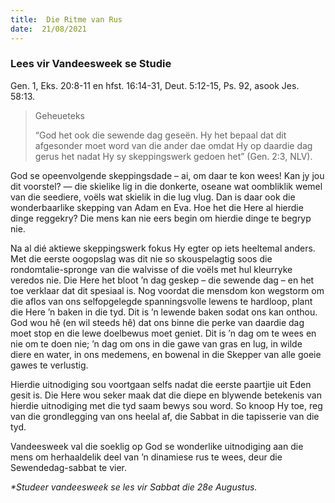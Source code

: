 ```yaml
---
title:  Die Ritme van Rus
date:  21/08/2021
---
```


### Lees vir Vandeesweek se Studie
Gen. 1, Eks. 20:8-11 en hfst. 16:14-31, Deut. 5:12-15, Ps. 92, asook Jes. 58:13.

> <p>Geheueteks</p>
>  “God het ook die sewende dag geseën. Hy het bepaal dat dit afgesonder moet word van die ander dae omdat Hy op daardie dag gerus het nadat Hy sy skeppingswerk gedoen het” (Gen. 2:3, NLV).

God se opeenvolgende skeppingsdade – ai, om daar te kon wees! Kan jy jou dit voorstel? — die skielike lig in die donkerte, oseane wat oombliklik wemel van die seediere, voëls wat skielik in die lug vlug. Dan is daar ook die wonderbaarlike skepping van Adam en Eva. Hoe het die Here al hierdie dinge reggekry? Die mens kan nie eers begin om hierdie dinge te begryp nie.

Na al dié aktiewe skeppingswerk fokus Hy egter op iets heeltemal anders. Met die eerste oogopslag was dit nie so skouspelagtig soos die rondomtalie-spronge van die walvisse of die voëls met hul kleurryke veredos nie. Die Here het bloot ’n dag geskep – die sewende dag – en het toe verklaar dat dit spesiaal is. Nog voordat die mensdom kon wegstorm om die aflos van ons selfopgelegde spanningsvolle lewens te hardloop, plant die Here ’n baken in die tyd. Dit is ’n lewende baken sodat ons kan onthou. God wou hê (en wil steeds hê) dat ons binne die perke van daardie dag moet stop en die lewe doelbewus moet geniet. Dit is ’n dag om te wees en nie om te doen nie; ’n dag om ons in die gawe van gras en lug, in wilde diere en water, in ons medemens, en bowenal in die Skepper van alle goeie gawes te verlustig.

Hierdie uitnodiging sou voortgaan selfs nadat die eerste paartjie uit Eden gesit is. Die Here wou seker maak dat die diepe en blywende betekenis van hierdie uitnodiging met die tyd saam bewys sou word. So knoop Hy toe, reg van die grondlegging van ons heelal af, die Sabbat in die tapisserie van die tyd.

Vandeesweek val die soeklig op God se wonderlike uitnodiging aan die mens om herhaaldelik deel van ’n dinamiese rus te wees, deur die Sewendedag-sabbat te vier.

_*Studeer vandeesweek se les vir Sabbat die 28e Augustus._